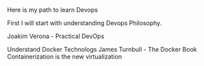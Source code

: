 Here is my path to learn Devops

First I will start with understanding Devops Philosophy.

  Joakim Verona - Practical DevOps
  
  Understand Docker Technologs
  James Turnbull - The Docker Book  Containerization is the new virtualization
  
  
